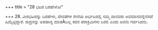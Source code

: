 +++
title = "28 ಭಟರ ಬರಹೇಳೋ"

+++
28. ವೀರಭಟರನ್ನು ಬರಹೇಳು, ದೇವತೆಗಳ ಸೇನೆಯ ಆರ್ಭಟದಲ್ಲಿ  ನಮ್ಮ ದಾನವರು ಅವಮಾನವನ್ನೆಣಿಸದೆ ಹಿಮ್ಮೆಟ್ಟಿದ್ದಾರೆ.  ರುದ್ರನನ್ನು ಅಪಹಾಸ್ಯ ಮಾಡÀಬಲ್ಲ ಕದನ ಪರಾಕ್ರಮಿಗಳು ಬರಲಿ ಎಂದು ಅವನು ಗರ್ಜಿಸಿದನು.